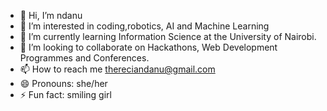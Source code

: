 - 👋 Hi, I’m ndanu
- 👀 I’m interested in coding,robotics, AI and Machine Learning
- 🌱 I’m currently learning Information Science at the University of Nairobi.
- 💞️ I’m looking to collaborate on Hackathons, Web Development Programmes and Conferences.
- 📫 How to reach me thereciandanu@gmail.com
- 😄 Pronouns: she/her
- ⚡ Fun fact: smiling girl

<!---
ndanu/ndanu is a ✨ special ✨ repository because its `README.md` (this file) appears on your GitHub profile.
You can click the Preview link to take a look at your changes.
--->
